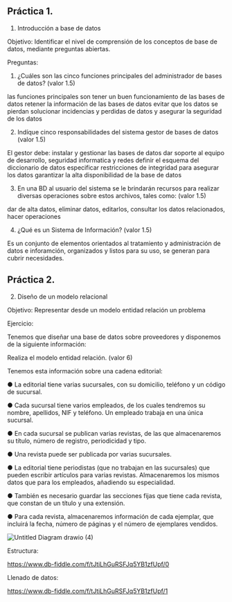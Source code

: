 ## Práctica 1.

1. Introducción a base de datos

Objetivo: Identificar el nivel de comprensión de los conceptos de base de datos,
mediante preguntas abiertas.
 
Preguntas:

1. ¿Cuáles son las cinco funciones principales del administrador de bases de datos?
(valor 1.5)


las funciones principales son tener un buen funcionamiento de las bases de datos
retener la información de las bases de datos
evitar que los datos se pierdan
solucionar incidencias y perdidas de datos
y asegurar la seguridad de los datos

2. Indíque cinco responsabilidades del sistema gestor de bases de datos (valor 1.5)

El gestor debe:
instalar y gestionar las bases de datos
dar soporte al equipo de desarrollo, seguridad informatica y redes
definir el esquema del diccionario de datos
especificar restricciones de integridad para asegurar los datos
garantizar la alta disponibilidad de la base de datos



3. En una BD al usuario del sistema se le brindarán recursos para realizar diversas
operaciones sobre estos archivos, tales como: (valor 1.5)

dar de alta datos, eliminar datos, editarlos, consultar los datos relacionados, hacer operaciones



4. ¿Qué es un Sistema de Información? (valor 1.5)

Es un conjunto de elementos orientados al tratamiento y administración de datos e inforamción, organizados y listos para su uso, se generan para cubrir necesidades.


## Práctica 2.

2. Diseño de un modelo relacional

Objetivo: Representar desde un modelo entidad relación un problema


Ejercicio:

Tenemos que diseñar una base de datos sobre proveedores y disponemos de la siguiente
información:

Realiza el modelo entidad relación. (valor 6)

Tenemos esta información sobre una cadena editorial:

● La editorial tiene varias sucursales, con su domicilio, teléfono y un código de
sucursal.

● Cada sucursal tiene varios empleados, de los cuales tendremos su nombre,
apellidos, NIF y teléfono. Un empleado trabaja en una única sucursal.

● En cada sucursal se publican varias revistas, de las que almacenaremos su título,
número de registro, periodicidad y tipo.

● Una revista puede ser publicada por varias sucursales.

● La editorial tiene periodistas (que no trabajan en las sucursales) que pueden
escribir artículos para varias revistas. Almacenaremos los mismos datos que para
los empleados, añadiendo su especialidad.

● También es necesario guardar las secciones fijas que tiene cada revista, que
constan de un título y una extensión.

● Para cada revista, almacenaremos información de cada ejemplar, que incluirá la
fecha, número de páginas y el número de ejemplares vendidos.

![Untitled Diagram drawio (4)](https://user-images.githubusercontent.com/103066775/170892561-ac30e7ef-bb71-440a-a02f-585690ef18fa.png)


Estructura:

https://www.db-fiddle.com/f/tJtiLhGuRSFJq5YB1zfUpf/0


Llenado de datos:

https://www.db-fiddle.com/f/tJtiLhGuRSFJq5YB1zfUpf/1
